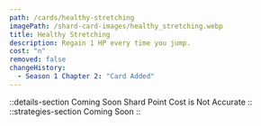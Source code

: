 ```yaml
---
path: /cards/healthy-stretching
imagePath: /shard-card-images/healthy_stretching.webp
title: Healthy Stretching
description: Regain 1 HP every time you jump.
cost: "n"
removed: false
changeHistory:
  - Season 1 Chapter 2: "Card Added"
---
```

::details-section
Coming Soon
Shard Point Cost is Not Accurate
::
::strategies-section
Coming Soon
::